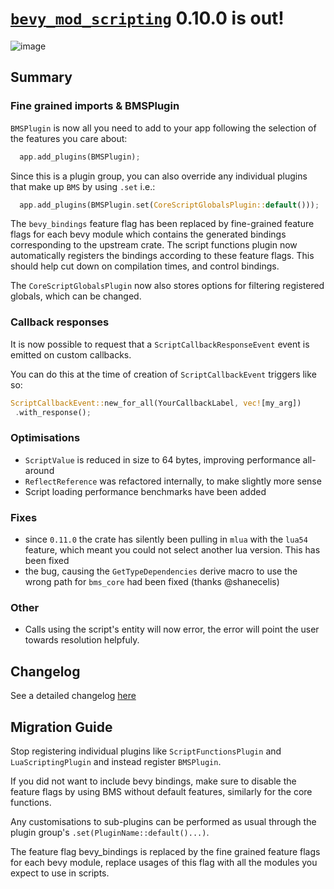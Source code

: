 # [`bevy_mod_scripting`](https://github.com/makspll/bevy_mod_scripting/) 0.10.0 is out!

![image](https://github.com/user-attachments/assets/6ae0f927-ea1b-4d90-a809-4cc513e49b18)

## Summary 

### Fine grained imports & BMSPlugin
`BMSPlugin` is now all you need to add to your app following the selection of the features you care about:
```rust
  app.add_plugins(BMSPlugin);
```
Since this is a plugin group, you can also override any individual plugins that make up `BMS` by using `.set` i.e.:
```rust
  app.add_plugins(BMSPlugin.set(CoreScriptGlobalsPlugin::default()));
```

The `bevy_bindings` feature flag has been replaced by fine-grained feature flags for each bevy module which contains the generated bindings corresponding to the upstream crate.
The script functions plugin now automatically registers the bindings according to these feature flags. This should help cut down on compilation times, and control bindings.

The `CoreScriptGlobalsPlugin` now also stores options for filtering registered globals, which can be changed.

### Callback responses
It is now possible to request that a `ScriptCallbackResponseEvent` event is emitted on custom callbacks. 

You can do this at the time of creation of `ScriptCallbackEvent` triggers like so:
```rust
ScriptCallbackEvent::new_for_all(YourCallbackLabel, vec![my_arg])
 .with_response();
```

### Optimisations
- `ScriptValue` is reduced in size to 64 bytes, improving performance all-around
- `ReflectReference` was refactored internally, to make slightly more sense
- Script loading performance benchmarks have been added

### Fixes
- since `0.11.0` the crate has silently been pulling in `mlua` with the `lua54` feature, which meant you could not select another lua version. This has been fixed
- the bug, causing the `GetTypeDependencies` derive macro to use the wrong path for `bms_core` had been fixed (thanks @shanecelis)
### Other
- Calls using the script's entity will now error, the error will point the user towards resolution helpfuly.

## Changelog
See a detailed changelog [here](https://github.com/makspll/bevy_mod_scripting/blob/main/CHANGELOG.md)

## Migration Guide
Stop registering individual plugins like `ScriptFunctionsPlugin` and `LuaScriptingPlugin` and instead register `BMSPlugin`.

If you did not want to include bevy bindings, make sure to disable the feature flags by using BMS without default features, similarly for the core functions.

Any customisations to sub-plugins can be performed as usual through the plugin group's `.set(PluginName::default()...)`.

The feature flag bevy_bindings is replaced by the fine grained feature flags for each bevy module, replace usages of this flag with all the modules you expect to use in scripts.
